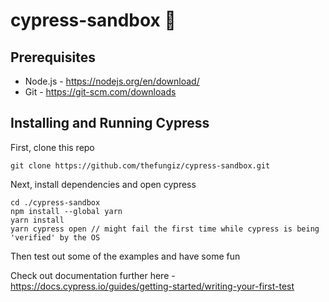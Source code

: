 # cypress-sandbox 🌲

## Prerequisites 
* Node.js - https://nodejs.org/en/download/
* Git - https://git-scm.com/downloads

## Installing and Running Cypress
First, clone this repo 
```
git clone https://github.com/thefungiz/cypress-sandbox.git
```
Next, install dependencies and open cypress
```
cd ./cypress-sandbox
npm install --global yarn
yarn install
yarn cypress open // might fail the first time while cypress is being 'verified' by the OS
```
Then test out some of the examples and have some fun

Check out documentation further here - https://docs.cypress.io/guides/getting-started/writing-your-first-test
